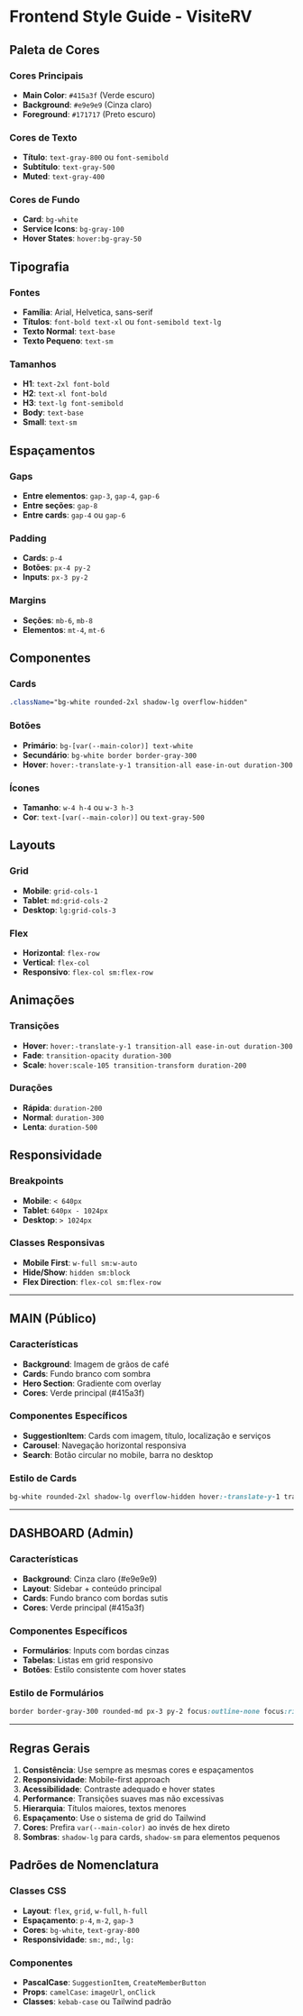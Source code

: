 # Frontend Style Guide - VisiteRV

## Paleta de Cores

### Cores Principais
- **Main Color**: `#415a3f` (Verde escuro)
- **Background**: `#e9e9e9` (Cinza claro)
- **Foreground**: `#171717` (Preto escuro)

### Cores de Texto
- **Título**: `text-gray-800` ou `font-semibold`
- **Subtítulo**: `text-gray-500`
- **Muted**: `text-gray-400`

### Cores de Fundo
- **Card**: `bg-white`
- **Service Icons**: `bg-gray-100`
- **Hover States**: `hover:bg-gray-50`

## Tipografia

### Fontes
- **Família**: Arial, Helvetica, sans-serif
- **Títulos**: `font-bold text-xl` ou `font-semibold text-lg`
- **Texto Normal**: `text-base`
- **Texto Pequeno**: `text-sm`

### Tamanhos
- **H1**: `text-2xl font-bold`
- **H2**: `text-xl font-bold`
- **H3**: `text-lg font-semibold`
- **Body**: `text-base`
- **Small**: `text-sm`

## Espaçamentos

### Gaps
- **Entre elementos**: `gap-3`, `gap-4`, `gap-6`
- **Entre seções**: `gap-8`
- **Entre cards**: `gap-4` ou `gap-6`

### Padding
- **Cards**: `p-4`
- **Botões**: `px-4 py-2`
- **Inputs**: `px-3 py-2`

### Margins
- **Seções**: `mb-6`, `mb-8`
- **Elementos**: `mt-4`, `mt-6`

## Componentes

### Cards
```css
.className="bg-white rounded-2xl shadow-lg overflow-hidden"
```

### Botões
- **Primário**: `bg-[var(--main-color)] text-white`
- **Secundário**: `bg-white border border-gray-300`
- **Hover**: `hover:-translate-y-1 transition-all ease-in-out duration-300`

### Ícones
- **Tamanho**: `w-4 h-4` ou `w-3 h-3`
- **Cor**: `text-[var(--main-color)]` ou `text-gray-500`

## Layouts

### Grid
- **Mobile**: `grid-cols-1`
- **Tablet**: `md:grid-cols-2`
- **Desktop**: `lg:grid-cols-3`

### Flex
- **Horizontal**: `flex-row`
- **Vertical**: `flex-col`
- **Responsivo**: `flex-col sm:flex-row`

## Animações

### Transições
- **Hover**: `hover:-translate-y-1 transition-all ease-in-out duration-300`
- **Fade**: `transition-opacity duration-300`
- **Scale**: `hover:scale-105 transition-transform duration-200`

### Durações
- **Rápida**: `duration-200`
- **Normal**: `duration-300`
- **Lenta**: `duration-500`

## Responsividade

### Breakpoints
- **Mobile**: `< 640px`
- **Tablet**: `640px - 1024px`
- **Desktop**: `> 1024px`

### Classes Responsivas
- **Mobile First**: `w-full sm:w-auto`
- **Hide/Show**: `hidden sm:block`
- **Flex Direction**: `flex-col sm:flex-row`

---

## MAIN (Público)

### Características
- **Background**: Imagem de grãos de café
- **Cards**: Fundo branco com sombra
- **Hero Section**: Gradiente com overlay
- **Cores**: Verde principal (#415a3f)

### Componentes Específicos
- **SuggestionItem**: Cards com imagem, título, localização e serviços
- **Carousel**: Navegação horizontal responsiva
- **Search**: Botão circular no mobile, barra no desktop

### Estilo de Cards
```css
bg-white rounded-2xl shadow-lg overflow-hidden hover:-translate-y-1 transition-all ease-in-out duration-300
```

---

## DASHBOARD (Admin)

### Características
- **Background**: Cinza claro (#e9e9e9)
- **Layout**: Sidebar + conteúdo principal
- **Cards**: Fundo branco com bordas sutis
- **Cores**: Verde principal (#415a3f)

### Componentes Específicos
- **Formulários**: Inputs com bordas cinzas
- **Tabelas**: Listas em grid responsivo
- **Botões**: Estilo consistente com hover states

### Estilo de Formulários
```css
border border-gray-300 rounded-md px-3 py-2 focus:outline-none focus:ring-2 focus:ring-[var(--main-color)]
```

---

## Regras Gerais

1. **Consistência**: Use sempre as mesmas cores e espaçamentos
2. **Responsividade**: Mobile-first approach
3. **Acessibilidade**: Contraste adequado e hover states
4. **Performance**: Transições suaves mas não excessivas
5. **Hierarquia**: Títulos maiores, textos menores
6. **Espaçamento**: Use o sistema de grid do Tailwind
7. **Cores**: Prefira `var(--main-color)` ao invés de hex direto
8. **Sombras**: `shadow-lg` para cards, `shadow-sm` para elementos pequenos

## Padrões de Nomenclatura

### Classes CSS
- **Layout**: `flex`, `grid`, `w-full`, `h-full`
- **Espaçamento**: `p-4`, `m-2`, `gap-3`
- **Cores**: `bg-white`, `text-gray-800`
- **Responsividade**: `sm:`, `md:`, `lg:`

### Componentes
- **PascalCase**: `SuggestionItem`, `CreateMemberButton`
- **Props**: `camelCase`: `imageUrl`, `onClick`
- **Classes**: `kebab-case` ou Tailwind padrão
